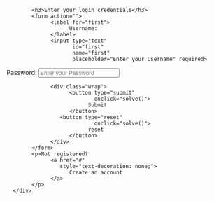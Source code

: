  <!DOCTYPE html>
<html>

<head>
      <title>HTML Login Form</title>
      <link rel="stylesheet" href="style.css">
</head>

<body>
      <div class="main">
          
            <h3>Enter your login credentials</h3>
            <form action="">
                  <label for="first">
                        Username:
                  </label>
                  <input type="text" 
                         id="first" 
                         name="first" 
                         placeholder="Enter your Username" required>
<div>
                  <label for="password">
                        Password:
                  </label>
                  <input type="password"
                         id="password" 
                         name="password"
                         placeholder="Enter your Password" required>

                  <div class="wrap">
                        <button type="submit"
                                onclick="solve()">
                              Submit
                        </button>
                     <button type="reset"
                                onclick="solve()">
                              reset 
                        </button>
                  </div>
            </form>
            <p>Not registered?
                  <a href="#"
                     style="text-decoration: none;">
                        Create an account
                  </a>
            </p>
      </div>
</body>

</html>
